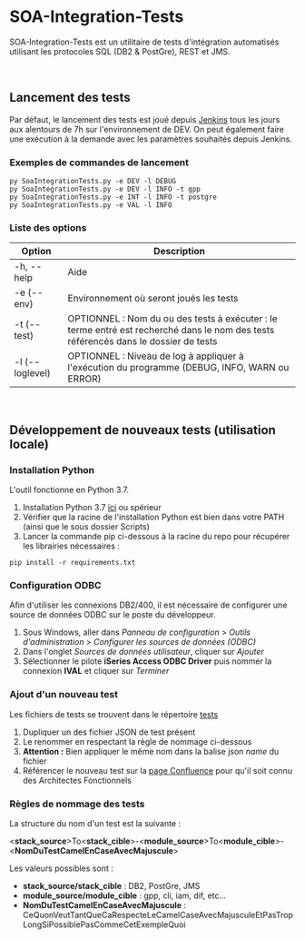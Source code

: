 # SOA-Integration-Tests
SOA-Integration-Tests est un utilitaire de tests d'intégration automatisés utilisant les protocoles SQL (DB2 & PostGre), REST et JMS.

<br>

## Lancement des tests
Par défaut, le lancement des tests est joué depuis [Jenkins](https://merlin-int2.intra.cafat.nc/jenkins/job/soa-integration-tests/) tous les jours aux alentours de 7h sur l'environnement de DEV. On peut également faire une exécution à la demande avec les paramètres souhaités depuis Jenkins.

### Exemples de commandes de lancement
```
py SoaIntegrationTests.py -e DEV -l DEBUG
py SoaIntegrationTests.py -e DEV -l INFO -t gpp
py SoaIntegrationTests.py -e INT -l INFO -t postgre
py SoaIntegrationTests.py -e VAL -l INFO
```

### Liste des options
| Option                              | Description                                                                                                                         |
|-------------------------------------|-------------------------------------------------------------------------------------------------------------------------------------|
| -h, --help                          | Aide                                                                                                                                |
| -e <environnement> (--env)          | Environnement où seront joués les tests                                                                                             |
| -t <test> (--test)                  | OPTIONNEL : Nom du ou des tests à exécuter : le terme entré est recherché dans le nom des tests référencés dans le dossier de tests |
| -l <loglevel> (--loglevel)          | OPTIONNEL : Niveau de log à appliquer à l'exécution du programme (DEBUG, INFO, WARN ou ERROR)                                       |

<br>

## Développement de nouveaux tests (utilisation locale)

### Installation Python
L'outil fonctionne en Python 3.7.

1. Installation Python 3.7 [ici](https://www.python.org/downloads/release/python-374/) ou spérieur 
1. Vérifier que la racine de l'installation Python est bien dans votre PATH (ainsi que le sous dossier Scripts)
1. Lancer la commande pip ci-dessous à la racine du repo pour récupérer les librairies nécessaires :

```
pip install -r requirements.txt
```

### Configuration ODBC 
Afin d'utiliser les connexions DB2/400, il est nécessaire de configurer une source de données ODBC sur le poste du développeur.
1. Sous Windows, aller dans *Panneau de configuration* > *Outils d'administration* > *Configurer les sources de données (ODBC)*
1. Dans l'onglet *Sources de données utilisateur*, cliquer sur *Ajouter*
1. Sélectionner le pilote **iSeries Access ODBC Driver** puis nommer la connexion **IVAL** et cliquer sur *Terminer*

### Ajout d'un nouveau test
Les fichiers de tests se trouvent dans le répertoire [tests](./tests/)
1. Dupliquer un des fichier JSON de test présent
1. Le renommer en respectant la règle de nommage ci-dessous
1. **Attention :** Bien appliquer le même nom dans la balise json *name* du fichier
1. Référencer le nouveau test sur la [page Confluence](https://atlas-prd-01.intra.cafat.nc/confluence/pages/viewpage.action?pageId=52302270) pour qu'il soit connu des Architectes Fonctionnels

### Règles de nommage des tests
La structure du nom d'un test est la suivante :

<**stack_source**>To<**stack_cible**>-<**module_source**>To<**module_cible**>-<**NomDuTestCamelEnCaseAvecMajuscule**>

Les valeurs possibles sont :
- **stack_source/stack_cible** : DB2, PostGre, JMS
- **module_source/module_cible** : gpp, cli, iam, dif, etc... 
- **NomDuTestCamelEnCaseAvecMajuscule** : CeQuonVeutTantQueCaRespecteLeCamelCaseAvecMajusculeEtPasTropLongSiPossiblePasCommeCetExempleQuoi
